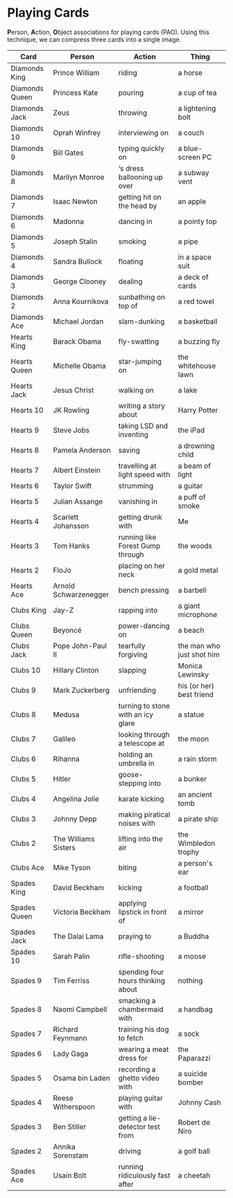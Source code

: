 # Playing Cards

**P**erson, **A**ction, **O**bject associations for playing cards (PAO). Using
this technique, we can compress three cards into a single image.

| Card           | Person                | Action                             | Thing                     |
| -------------- | --------------------- | ---------------------------------- | ------------------------- |
| Diamonds King  | Prince William        | riding                             | a horse                   |
| Diamonds Queen | Princess Kate         | pouring                            | a cup of tea              |
| Diamonds Jack  | Zeus                  | throwing                           | a lightening bolt         |
| Diamonds 10    | Oprah Winfrey         | interviewing on                    | a couch                   |
| Diamonds 9     | Bill Gates            | typing quickly on                  | a blue-screen PC          |
| Diamonds 8     | Marilyn Monroe        | ‘s dress ballooning up over        | a subway vent             |
| Diamonds 7     | Isaac Newton          | getting hit on the head by         | an apple                  |
| Diamonds 6     | Madonna               | dancing in                         | a pointy top              |
| Diamonds 5     | Joseph Stalin         | smoking                            | a pipe                    |
| Diamonds 4     | Sandra Bullock        | floating                           | in a space suit           |
| Diamonds 3     | George Clooney        | dealing                            | a deck of cards           |
| Diamonds 2     | Anna Kournikova       | sunbathing on top of               | a red towel               |
| Diamonds Ace   | Michael Jordan        | slam-dunking                       | a basketball              |
| Hearts King    | Barack Obama          | fly-swatting                       | a buzzing fly             |
| Hearts Queen   | Michelle Obama        | star-jumping on                    | the whitehouse lawn       |
| Hearts Jack    | Jesus Christ          | walking on                         | a lake                    |
| Hearts 10      | JK Rowling            | writing a story about              | Harry Potter              |
| Hearts 9       | Steve Jobs            | taking LSD and inventing           | the iPad                  |
| Hearts 8       | Pamela Anderson       | saving                             | a drowning child          |
| Hearts 7       | Albert Einstein       | travelling at light speed with     | a beam of light           |
| Hearts 6       | Taylor Swift          | strumming                          | a guitar                  |
| Hearts 5       | Julian Assange        | vanishing in                       | a puff of smoke           |
| Hearts 4       | Scarlett Johansson    | getting drunk with                 | Me                        |
| Hearts 3       | Tom Hanks             | running like Forest Gump through   | the woods                 |
| Hearts 2       | FloJo                 | placing on her neck                | a gold metal              |
| Hearts Ace     | Arnold Schwarzenegger | bench pressing                     | a barbell                 |
| Clubs King     | Jay-Z                 | rapping into                       | a giant microphone        |
| Clubs Queen    | Beyoncé               | power-dancing on                   | a beach                   |
| Clubs Jack     | Pope John-Paul II     | tearfully forgiving                | the man who just shot him |
| Clubs 10       | Hillary Clinton       | slapping                           | Monica Lewinsky           |
| Clubs 9        | Mark Zuckerberg       | unfriending                        | his (or her) best friend  |
| Clubs 8        | Medusa                | turning to stone with an icy glare | a statue                  |
| Clubs 7        | Galileo               | looking through a telescope at     | the moon                  |
| Clubs 6        | Rihanna               | holding an umbrella in             | a rain storm              |
| Clubs 5        | Hitler                | goose-stepping into                | a bunker                  |
| Clubs 4        | Angelina Jolie        | karate kicking                     | an ancient tomb           |
| Clubs 3        | Johnny Depp           | making piratical noises with       | a pirate ship             |
| Clubs 2        | The Williams Sisters  | lifting into the air               | the Wimbledon trophy      |
| Clubs Ace      | Mike Tyson            | biting                             | a person's ear            |
| Spades King    | David Beckham         | kicking                            | a football                |
| Spades Queen   | Victoria Beckham      | applying lipstick in front of      | a mirror                  |
| Spades Jack    | The Dalai Lama        | praying to                         | a Buddha                  |
| Spades 10      | Sarah Palin           | rifle-shooting                     | a moose                   |
| Spades 9       | Tim Ferriss           | spending four hours thinking about | nothing                   |
| Spades 8       | Naomi Campbell        | smacking a chambermaid with        | a handbag                 |
| Spades 7       | Richard Feynmann      | training his dog to fetch          | a sock                    |
| Spades 6       | Lady Gaga             | wearing a meat dress for           | the Paparazzi             |
| Spades 5       | Osama bin Laden       | recording a ghetto video with      | a suicide bomber          |
| Spades 4       | Reese Witherspoon     | playing guitar with                | Johnny Cash               |
| Spades 3       | Ben Stiller           | getting a lie-detector test from   | Robert de Niro            |
| Spades 2       | Annika Sorenstam      | driving                            | a golf ball               |
| Spades Ace     | Usain Bolt            | running ridiculously fast after    | a cheetah                 |
